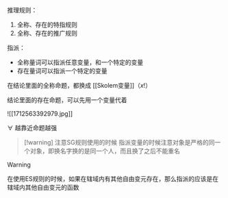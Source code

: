 推理规则：
1. 全称、存在的特指规则
2. 全称、存在的推广规则

指派：
- 全称量词可以指派任意变量，和一个特定的变量
- 存在量词可以指派一个特定的变量


在结论里面的全称命题，都换成 [[Skolem变量]]（$x!$）

结论里面的存在命题，可以先用一个变量代着

![[1712563392979.jpg]]

$\forall$ 越靠近命题越强


> [!warning] 注意SG规则使用的时候
> 指派变量的时候注意对象是严格的同一个对象，即换名字换的是同一个人，而且换了之后不能重名

> [!warning]
> 在使用ES规则的时候，如果在辖域内有其他自由变元存在，那么指派的应该是在辖域内其他自由变元的函数

